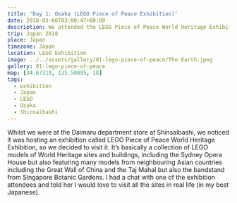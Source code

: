 ```yaml
---
title: 'Day 1: Osaka (LEGO Piece of Peace Exhibition)'
date: 2018-03-06T03:00:47+00:00
description: We attended the LEGO Piece of Peace World Heritage Exhibition at Daimaru. It showcases LEGO models of World Heritage sites and buildings.
trip: Japan 2018
place: Japan
timezone: Japan
location: LEGO Exhibition
image: ../../assets/gallery/01-lego-piece-of-peace/The Earth.jpeg
gallery: 01-lego-piece-of-peace
map: [34.67319, 135.50095, 18]
tags:
  - exhibition
  - Japan
  - LEGO
  - Osaka
  - Shinsaibashi
---
```


Whilst we were at the Daimaru department store at Shinsaibashi, we noticed it was hosting an exhibition called LEGO Piece of Peace World Heritage Exhibition, so we decided to visit it. It&#8217;s basically a collection of LEGO models of World Heritage sites and buildings, including the Sydney Opera House but also featuring many models from neighbouring Asian countries including the Great Wall of China and the Taj Mahal but also the bandstand from Singapore Botanic Gardens. I had a chat with one of the exhibition attendees and told her I would love to visit all the sites in real life (in my best Japanese).
